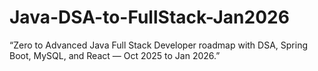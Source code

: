 # Java-DSA-to-FullStack-Jan2026
“Zero to Advanced Java Full Stack Developer roadmap with DSA, Spring Boot, MySQL, and React — Oct 2025 to Jan 2026.”
